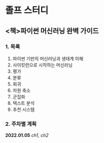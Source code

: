 졸프 스터디
===============================
<책>파이썬 머신러닝 완벽 가이드
--------------------------
### 1. 목록
1. 파이썬 기반의 머신러닝과 생태계 이해
2. 사이킷런으로 시작하는 머신러닝
3. 평가
4. 분류
5. 회귀  
6. 차원 축소
7. 군집화  
8. 텍스트 분석
9. 추천 시스템

### 2. 주차별 계획
**2022.01.05** *ch1, ch2*
